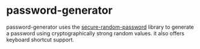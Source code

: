 # password-generator
password-generator uses the [secure-random-password](https://github.com/mkropat/secure-random-password) library to generate a password using cryptographically strong random values. it also offers keyboard shortcut support.  
